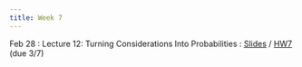 ```yaml
---
title: Week 7
---
```


Feb 28
: Lecture 12: Turning Considerations Into Probabilities
    : <!-- [Notes](/lectures/lec12-considerations-probabilities) / --> [Slides](https://docs.google.com/presentation/d/1FBZqBkX54eV86_BR1Mpk7MSO0COKK-ssmT083grTWnA/edit?usp=sharing) / [HW7](/assets/hw7.pdf) (due 3/7)

<!-- Mar 2 -->
<!-- : Lecture 13: Bayesian Aggregation of Evidence -->
<!--     : [Slides](https://docs.google.com/presentation/d/1ODz3rv-ZpewdHdwuwBu7eU4wCI5G9HxS_tcB5Fbc2NU/edit#slide=id.p) -->

<!-- Mar 4 -->
<!-- : Discussion 7 -->
<!--     : [Discussion Worksheet](https://docs.google.com/document/d/1Ya_O3vUbTIHDXgaViZFxDl5HslOulS5jXt8w4ABxPvw/edit?usp=sharing) -->
